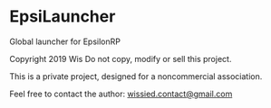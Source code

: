 # EpsiLauncher
Global launcher for EpsilonRP

Copyright 2019 Wis
Do not copy, modify or sell this project.

This is a private project, designed for a noncommercial association.

Feel free to contact the author: 
wissied.contact@gmail.com
